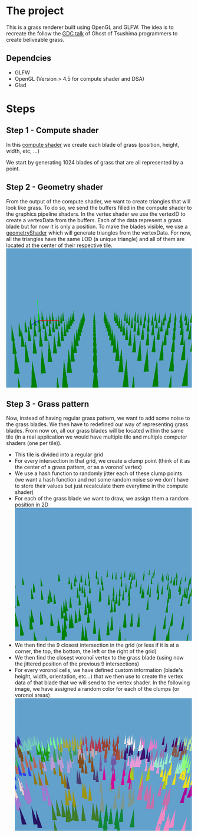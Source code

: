 # The project

This is a grass renderer built using OpenGL and GLFW. The idea is to recreate the follow the [GDC talk](https://www.youtube.com/watch?v=Ibe1JBF5i5Y) of Ghost of Tsushima programmers to create beliveable grass.

## Dependcies

- GLFW
- OpenGL (Version > 4.5 for compute shader and DSA)
- Glad

# Steps

## Step 1 - Compute shader

In this [compute shader](shader/grassCompute.glsl) we create each blade of grass (position, height, width, etc, ...)

We start by generating 1024 blades of grass that are all represented by a point.

## Step 2 - Geometry shader

From the output of the compute shader, we want to create triangles that will look like grass. To do so, we send the buffers filled in the compute shader to the graphics pipeline shaders. In the vertex shader we use the vertexID to create a vertexData from the buffers. Each of the data represent a grass blade but for now it is only a position. To make the blades visible, we use a [geometryShader](shader/geom.glsl) which will generate triangles from the vertexData. For now, all the triangles have the same LOD (a unique triangle) and all of them are located at the center of their respective tile.
![First output of the geometry shader](report/trianglesOutsideGeometry.png)

## Step 3 - Grass pattern

Now, instead of having regular grass pattern, we want to add some noise to the grass blades. We then have to redefined our way of representing grass blades. From now on, all our grass blades will be located within the same tile (in a real application we would have multiple tile and multiple computer shaders (one per tile)).

- This tile is divided into a regular grid 
- For every intersection in that grid, we create a clump point (think of it as the center of a grass pattern, or as a voronoï vertex)
- We use a hash function to randomly jitter each of these clump points (we want a hash function and not some random noise so we don't have to store their values but just recalculate them everytime in the compute shader)
- For each of the grass blade we want to draw, we assign them a random position in 2D ![Random position](report/trianglesRandomPosition.png)
- We then find the 9 closest intersection in the grid (or less if it is at a corner, the top, the bottom, the left or the right of the grid)
- We then find the closest voronoï vertex to the grass blade (using now the jittered position of the previous 9 intersections)
- For every voronoï cells, we have defined custom information (blade's height, width, orientation, etc...) that we then use to create the vertex data of that blade that we will send to the vertex shader. In the following image, we have assigned a random color for each of the clumps (or voronoi areas) ![Clump colors](report/trianglesClumps.png)